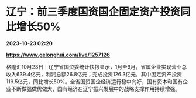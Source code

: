 # 辽宁：前三季度国资国企固定资产投资同比增长50%

**2023-10-23 02:20**

**https://www.gelonghui.com/live/1257126**

格隆汇10月23日｜辽宁省国资委统计快报显示，1月至9月，省属企业实现营业总收入639.4亿元，利润总额26.8亿元；完成投资126.3亿元，其中固定资产投资119.5亿元，同比增长50%。全省国资国企经济运行稳中向好，国有资本和国有企业不断做强做优做大，国有经济在辽宁振兴发展中的战略支撑作用持续增强。